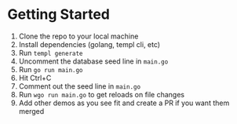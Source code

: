 # Getting Started

1. Clone the repo to your local machine
2. Install dependencies (golang, templ cli, etc)
3. Run `templ generate`
4. Uncomment the database seed line in `main.go`
5. Run `go run main.go`
6. Hit Ctrl+C
7. Comment out the seed line in `main.go`
8. Run `wgo run main.go` to get reloads on file changes
9. Add other demos as you see fit and create a PR if you want them merged
